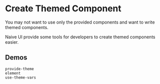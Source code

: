 # Create Themed Component

You may not want to use only the provided components and want to write themed components.

Naive UI provide some tools for developers to create themed components easier.

## Demos

```demo
provide-theme
element
use-theme-vars
```
